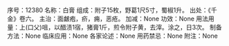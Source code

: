 序号：12380
名称：白膏
组成：附子15枚，野葛1尺5寸，蜀椒1升。
出处：《千金》卷六。
主治：面皻疱，疥，痈，恶疮。
加减：None
功效：None
用法用量：上(口父)咀，以醋渍1宿，猪膏1斤，煎令附子黄，去滓。涂之，日3次。
制备方法：None
临床应用：None
各家论述：None
用药禁忌：None
附注：None
